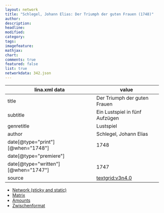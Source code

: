 ```yaml
---
layout: network
title: "Schlegel, Johann Elias: Der Triumph der guten Frauen (1748)"
author:
description:
headline:
modified:
category:
tags:
imagefeature: 
mathjax: 
chart: 
comments: true
featured: false
list: true
networkdata: 342.json
---
```

lina.xml data  | value
------------- | -------------
title|Der Triumph der guten Frauen
subtitle|Ein Lustspiel in fünf Aufzügen
genretitle|Lustspiel
author|Schlegel, Johann Elias
date[@type="print"][@when="1748"]|1748
date[@type="premiere"]|
date[@type="written"][@when="1747"]|1747
source|[textgrid:v3n4.0](https://textgridlab.org/1.0/tgcrud-public/rest/textgrid:v3n4.0/data)



* [Network (sticky and static)](/network342)
* [Matrix](/matrix342)
* [Amounts](/amounts342)
* [Zwischenformat](/lina342 )
